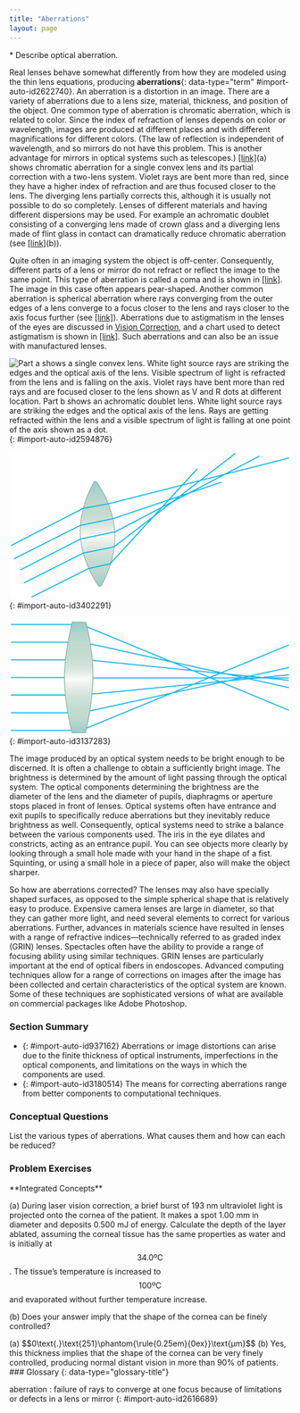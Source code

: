 ```yaml
---
title: "Aberrations"
layout: page
---
```



<div data-type="abstract" markdown="1">
* Describe optical aberration.

</div>

Real lenses behave somewhat differently from how they are modeled using the thin lens equations, producing **aberrations**{: data-type="term" #import-auto-id2622740}. An aberration is a distortion in an image. There are a variety of aberrations due to a lens size, material, thickness, and position of the object. One common type of aberration is chromatic aberration, which is related to color. Since the index of refraction of lenses depends on color or wavelength, images are produced at different places and with different magnifications for different colors. (The law of reflection is independent of wavelength, and so mirrors do not have this problem. This is another advantage for mirrors in optical systems such as telescopes.) [\[link\]](#import-auto-id2594876)(a) shows chromatic aberration for a single convex lens and its partial correction with a two-lens system. Violet rays are bent more than red, since they have a higher index of refraction and are thus focused closer to the lens. The diverging lens partially corrects this, although it is usually not possible to do so completely. Lenses of different materials and having different dispersions may be used. For example an achromatic doublet consisting of a converging lens made of crown glass and a diverging lens made of flint glass in contact can dramatically reduce chromatic aberration (see [\[link\]](#import-auto-id2594876)(b)).

Quite often in an imaging system the object is off-center. Consequently, different parts of a lens or mirror do not refract or reflect the image to the same point. This type of aberration is called a coma and is shown in [\[link\]](#import-auto-id3402291). The image in this case often appears pear-shaped. Another common aberration is spherical aberration where rays converging from the outer edges of a lens converge to a focus closer to the lens and rays closer to the axis focus further (see [\[link\]](#import-auto-id3137283)). Aberrations due to astigmatism in the lenses of the eyes are discussed in [Vision Correction](/m42484), and a chart used to detect astigmatism is shown in [\[link\]](/m42484#import-auto-id2929041). Such aberrations and can also be an issue with manufactured lenses.

![Part a shows a single convex lens. White light source rays are striking the edges and the optical axis of the lens. Visible spectrum of light is refracted from the lens and is falling on the axis. Violet rays have bent more than red rays and are focused closer to the lens shown as V and R dots at different location. Part b shows an achromatic doublet lens. White light source rays are striking the edges and the optical axis of the lens. Rays are getting refracted within the lens and a visible spectrum of light is falling at one point of the axis shown as a dot.](../resources/Figure_27_06_01.jpg "(a) Chromatic aberration is caused by the dependence of a lens&#x2019;s index of refraction on color (wavelength). The lens is more powerful for violet (V) than for red (R), producing images with different locations and magnifications. (b) Multiple-lens systems can partially correct chromatic aberrations, but they may require lenses of different materials and add to the expense of optical systems such as cameras."){: #import-auto-id2594876}

![The image shows a biconvex lens. Rays originating from points not on the optical axis are striking the lens. Pairs of the rays converge at different focus points, but there is no one point where all rays converge.](../resources/Figure_27_06_02.jpg "A coma is an aberration caused by an object that is off-center, often resulting in a pear-shaped image. The rays originate from points that are not on the optical axis and they do not converge at one common focal point."){: #import-auto-id3402291}

![The image shows a spherical converging lens. Light rays are hitting the lens and converging at different points. These focus positions are dependent on which zone of the lens the light hits.](../resources/Figure_27_06_03.jpg "Spherical aberration is caused by rays focusing at different distances from the lens."){: #import-auto-id3137283}

The image produced by an optical system needs to be bright enough to be discerned. It is often a challenge to obtain a sufficiently bright image. The brightness is determined by the amount of light passing through the optical system. The optical components determining the brightness are the diameter of the lens and the diameter of pupils, diaphragms or aperture stops placed in front of lenses. Optical systems often have entrance and exit pupils to specifically reduce aberrations but they inevitably reduce brightness as well. Consequently, optical systems need to strike a balance between the various components used. The iris in the eye dilates and constricts, acting as an entrance pupil. You can see objects more clearly by looking through a small hole made with your hand in the shape of a fist. Squinting, or using a small hole in a piece of paper, also will make the object sharper.

So how are aberrations corrected? The lenses may also have specially shaped surfaces, as opposed to the simple spherical shape that is relatively easy to produce. Expensive camera lenses are large in diameter, so that they can gather more light, and need several elements to correct for various aberrations. Further, advances in materials science have resulted in lenses with a range of refractive indices—technically referred to as graded index (GRIN) lenses. Spectacles often have the ability to provide a range of focusing ability using similar techniques. GRIN lenses are particularly important at the end of optical fibers in endoscopes. Advanced computing techniques allow for a range of corrections on images after the image has been collected and certain characteristics of the optical system are known. Some of these techniques are sophisticated versions of what are available on commercial packages like Adobe Photoshop.

### Section Summary

* {: #import-auto-id937162} Aberrations or image distortions can arise due to the finite thickness of optical instruments, imperfections in the optical components, and limitations on the ways in which the components are used.
* {: #import-auto-id3180514} The means for correcting aberrations range from better components to computational techniques.

### Conceptual Questions

<div data-type="exercise" data-element-type="conceptual-questions">
<div data-type="problem" markdown="1">
List the various types of aberrations. What causes them and how can each be reduced?

</div>
</div>

### Problem Exercises

<div data-type="exercise" data-element-type="problems-exercises">
<div data-type="problem" markdown="1">
**Integrated Concepts**

(a) During laser vision correction, a brief burst of 193 nm ultraviolet light is projected onto the cornea of the patient. It makes a spot 1.00 mm in diameter and deposits 0.500 mJ of energy. Calculate the depth of the layer ablated, assuming the corneal tissue has the same properties as water and is initially at $$\text{34.0ºC}$$
. The tissue’s temperature is increased to $$\text{100ºC}$$
 and evaporated without further temperature increase.

(b) Does your answer imply that the shape of the cornea can be finely controlled?

</div>
<div data-type="solution" data-element-type="problems-exercises" markdown="1">
(a) $$0\text{.}\text{251}\phantom{\rule{0.25em}{0ex}}\text{μm}$$
(b) Yes, this thickness implies that the shape of the cornea can be very finely controlled, producing normal distant vision in more than 90% of patients.

</div>
</div>

<div data-type="glossary" markdown="1">
### Glossary
{: data-type="glossary-title"}

aberration
: failure of rays to converge at one focus because of limitations or defects in a lens or mirror
{: #import-auto-id2616689}

</div>
